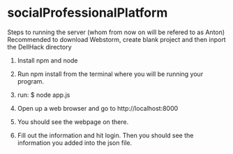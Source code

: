 # socialProfessionalPlatform

Steps to running the server (whom from now on will be refered to as Anton)
Recommended to download Webstorm, create blank project and then inport the DellHack directory

1. Install npm and node

2. Run npm install from the terminal where you will be running your program.

3. run: $ node app.js

4. Open up a web browser and go to http://localhost:8000

5. You should see the webpage on there.

6. Fill out the information and hit login. Then you should see the information you added into the json file.
